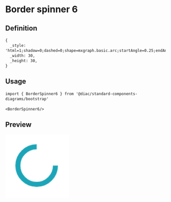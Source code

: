 # Border spinner 6

## Definition

```
{
  _style: 'html=1;shadow=0;dashed=0;shape=mxgraph.basic.arc;startAngle=0.25;endAngle=1;strokeWidth=4;strokeColor=#1CA5B8;',
  _width: 30,
  _height: 30,
}
```

## Usage

```
import { BorderSpinner6 } from '@diac/standard-components-diagrams/bootstrap'

<BorderSpinner6/>
```

## Preview

<img src="./border-spinner-6.png" width="200"/>
